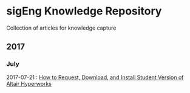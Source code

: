 # sigEng Knowledge Repository
Collection of articles for knowledge capture

## 2017
### July
2017-07-21 : [How to Request, Download, and Install Student Version of Altair Hyperworks
](https://github.com/sigEng/sigEng_knowledgeRepo/blob/master/articles/hyperworks-student-license.md)
